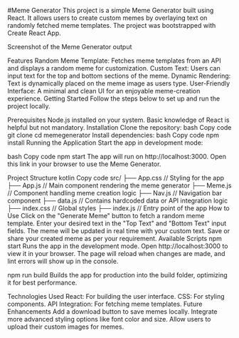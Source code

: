 #Meme Generator
This project is a simple Meme Generator built using React. It allows users to create custom memes by overlaying text on randomly fetched meme templates. The project was bootstrapped with Create React App.


Screenshot of the Meme Generator output

Features
Random Meme Template: Fetches meme templates from an API and displays a random meme for customization.
Custom Text: Users can input text for the top and bottom sections of the meme.
Dynamic Rendering: Text is dynamically placed on the meme image as users type.
User-Friendly Interface: A minimal and clean UI for an enjoyable meme-creation experience.
Getting Started
Follow the steps below to set up and run the project locally.

Prerequisites
Node.js installed on your system.
Basic knowledge of React is helpful but not mandatory.
Installation
Clone the repository:
bash
Copy code
git clone <repository-url>
cd memegenerator
Install dependencies:
bash
Copy code
npm install
Running the Application
Start the app in development mode:

bash
Copy code
npm start
The app will run on http://localhost:3000. Open this link in your browser to use the Meme Generator.

Project Structure
kotlin
Copy code
src/
├── App.css           // Styling for the app
├── App.js            // Main component rendering the meme generator
├── Meme.js           // Component handling meme creation logic
├── Nav.js            // Navigation bar component
├── data.js           // Contains hardcoded data or API integration logic
├── index.css         // Global styles
├── index.js          // Entry point of the app
How to Use
Click on the "Generate Meme" button to fetch a random meme template.
Enter your desired text in the "Top Text" and "Bottom Text" input fields.
The meme will be updated in real time with your custom text.
Save or share your created meme as per your requirement.
Available Scripts
npm start
Runs the app in the development mode. Open http://localhost:3000 to view it in your browser. The page will reload when changes are made, and lint errors will show up in the console.

npm run build
Builds the app for production into the build folder, optimizing it for best performance.

Technologies Used
React: For building the user interface.
CSS: For styling components.
API Integration: For fetching meme templates.
Future Enhancements
Add a download button to save memes locally.
Integrate more advanced styling options like font color and size.
Allow users to upload their custom images for memes.
